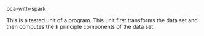 pca-with-spark

This is a tested unit of a program. This unit first transforms the 
data set and then computes the k principle 
components of the data set.  
